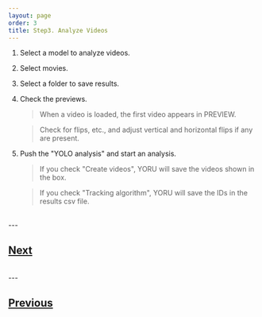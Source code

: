 ```yaml
---
layout: page
order: 3
title: Step3. Analyze Videos
---
```


1. Select a model to analyze videos.

2. Select movies.

3. Select a folder to save results.

4. Check the previews.
    
    > When a video is loaded, the first video appears in PREVIEW.

    > Check for flips, etc., and adjust vertical and horizontal flips if any are present.

5. Push the "YOLO analysis" and start an analysis.

    > If you check "Create videos", YORU will save the videos shown in the box.

    > If you check "Tracking algorithm", YORU will save the IDs in the results csv file.

<br>
---

## [Next](../04-model-evaluation-tutorial/)

<br>  
---

## [Previous](../02-create-model-tutorial/)